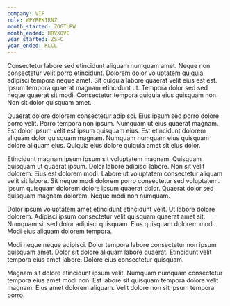 ```yaml
---
company: VIF
role: WPYRPKIRNZ
month_started: ZOGTLRW
month_ended: HRVXQVC
year_started: ZSFC
year_ended: KLCL
---
```


Consectetur labore sed etincidunt aliquam numquam amet. Neque non consectetur velit porro etincidunt. Dolorem dolor voluptatem quiquia adipisci tempora neque amet. Sit quiquia labore quaerat velit eius est est. Ipsum tempora quaerat magnam etincidunt ut. Tempora dolor sed sed neque quaerat sit modi. Consectetur tempora quiquia eius quisquam non. Non sit dolor quisquam amet.

Quaerat dolore dolorem consectetur adipisci. Eius ipsum sed porro dolore porro velit. Porro tempora non ipsum. Numquam ut eius quaerat magnam. Est dolor ipsum velit est ipsum quisquam eius. Est etincidunt dolorem aliquam dolor quisquam magnam. Numquam numquam eius quisquam dolore aliquam eius. Quiquia eius dolore quiquia amet sit eius dolor.

Etincidunt magnam ipsum ipsum sit voluptatem magnam. Quisquam quisquam ut quaerat ipsum. Dolor labore adipisci labore. Non sit velit dolorem. Eius est dolorem modi. Labore ut voluptatem consectetur aliquam velit sit labore. Sit neque modi dolorem porro consectetur sed voluptatem. Ipsum quisquam dolorem dolore ipsum quaerat dolor. Quaerat dolor sed quisquam magnam dolorem. Neque modi non numquam.

Dolor ipsum voluptatem amet etincidunt etincidunt velit. Ut labore dolore dolorem. Adipisci ipsum consectetur velit quisquam quaerat amet sit. Numquam sit sed dolor adipisci quisquam. Eius quisquam dolorem modi. Modi eius aliquam dolorem tempora.

Modi neque neque adipisci. Dolor tempora labore consectetur non ipsum quisquam amet. Dolor sit dolore aliquam labore quaerat. Etincidunt velit tempora eius amet labore. Dolore eius consectetur quisquam.

Magnam sit dolore etincidunt ipsum velit. Numquam numquam consectetur tempora eius amet modi non. Est labore sit quisquam tempora dolore velit magnam. Eius amet dolorem aliquam. Velit dolore non sit ipsum tempora porro.
    